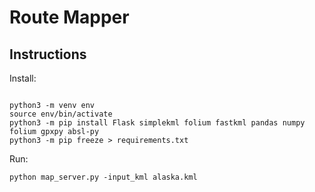 # Route Mapper

## Instructions

Install:

```shell

python3 -m venv env
source env/bin/activate
python3 -m pip install Flask simplekml folium fastkml pandas numpy folium gpxpy absl-py
python3 -m pip freeze > requirements.txt

```

Run: 

```shell
python map_server.py -input_kml alaska.kml
```
